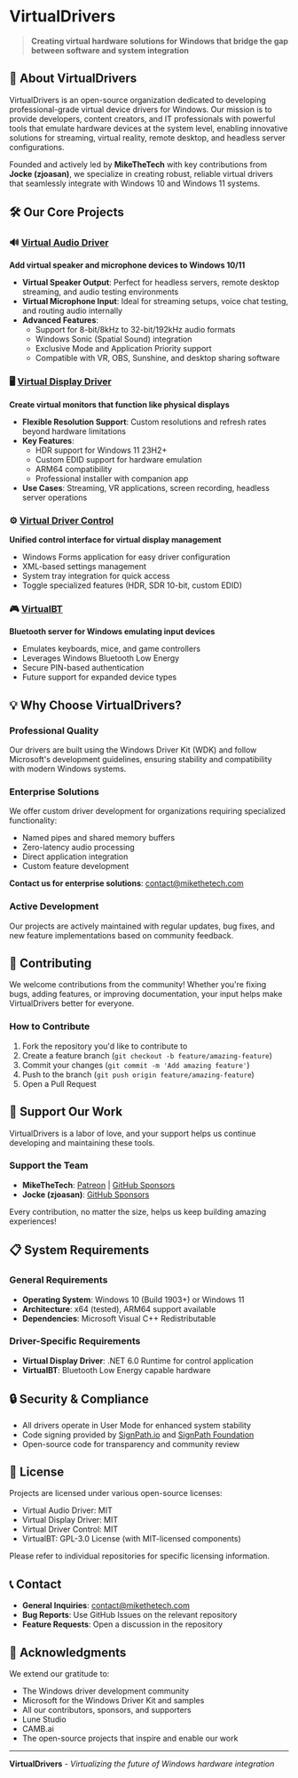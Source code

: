 # VirtualDrivers

> **Creating virtual hardware solutions for Windows that bridge the gap between software and system integration**

## 🚀 About VirtualDrivers

VirtualDrivers is an open-source organization dedicated to developing professional-grade virtual device drivers for Windows. Our mission is to provide developers, content creators, and IT professionals with powerful tools that emulate hardware devices at the system level, enabling innovative solutions for streaming, virtual reality, remote desktop, and headless server configurations.

Founded and actively led by **MikeTheTech** with key contributions from **Jocke (zjoasan)**, we specialize in creating robust, reliable virtual drivers that seamlessly integrate with Windows 10 and Windows 11 systems.

## 🛠️ Our Core Projects

### 🔊 [Virtual Audio Driver](https://github.com/VirtualDrivers/Virtual-Audio-Driver)
**Add virtual speaker and microphone devices to Windows 10/11**

- **Virtual Speaker Output**: Perfect for headless servers, remote desktop streaming, and audio testing environments
- **Virtual Microphone Input**: Ideal for streaming setups, voice chat testing, and routing audio internally
- **Advanced Features**:
  - Support for 8-bit/8kHz to 32-bit/192kHz audio formats
  - Windows Sonic (Spatial Sound) integration
  - Exclusive Mode and Application Priority support
  - Compatible with VR, OBS, Sunshine, and desktop sharing software

### 🖥️ [Virtual Display Driver](https://github.com/VirtualDrivers/Virtual-Display-Driver)
**Create virtual monitors that function like physical displays**

- **Flexible Resolution Support**: Custom resolutions and refresh rates beyond hardware limitations
- **Key Features**:
  - HDR support for Windows 11 23H2+
  - Custom EDID support for hardware emulation
  - ARM64 compatibility
  - Professional installer with companion app
- **Use Cases**: Streaming, VR applications, screen recording, headless server operations

### ⚙️ [Virtual Driver Control](https://github.com/VirtualDrivers/Virtual-Driver-Control)
**Unified control interface for virtual display management**

- Windows Forms application for easy driver configuration
- XML-based settings management
- System tray integration for quick access
- Toggle specialized features (HDR, SDR 10-bit, custom EDID)

### 🎮 [VirtualBT](https://github.com/itsmikethetech/VirtualBT)
**Bluetooth server for Windows emulating input devices**

- Emulates keyboards, mice, and game controllers
- Leverages Windows Bluetooth Low Energy
- Secure PIN-based authentication
- Future support for expanded device types

## 💡 Why Choose VirtualDrivers?

### Professional Quality
Our drivers are built using the Windows Driver Kit (WDK) and follow Microsoft's development guidelines, ensuring stability and compatibility with modern Windows systems.

### Enterprise Solutions
We offer custom driver development for organizations requiring specialized functionality:
- Named pipes and shared memory buffers
- Zero-latency audio processing
- Direct application integration
- Custom feature development

**Contact us for enterprise solutions**: [contact@mikethetech.com](mailto:contact@mikethetech.com)

### Active Development
Our projects are actively maintained with regular updates, bug fixes, and new feature implementations based on community feedback.

## 🤝 Contributing

We welcome contributions from the community! Whether you're fixing bugs, adding features, or improving documentation, your input helps make VirtualDrivers better for everyone.

### How to Contribute
1. Fork the repository you'd like to contribute to
2. Create a feature branch (`git checkout -b feature/amazing-feature`)
3. Commit your changes (`git commit -m 'Add amazing feature'`)
4. Push to the branch (`git push origin feature/amazing-feature`)
5. Open a Pull Request

## 💖 Support Our Work

VirtualDrivers is a labor of love, and your support helps us continue developing and maintaining these tools.

### Support the Team
- **MikeTheTech**: [Patreon](https://www.patreon.com/mikethetech) | [GitHub Sponsors](https://github.com/sponsors/itsmikethetech/)
- **Jocke (zjoasan)**: [GitHub Sponsors](https://github.com/sponsors/zjoasan)

Every contribution, no matter the size, helps us keep building amazing experiences!

## 📋 System Requirements

### General Requirements
- **Operating System**: Windows 10 (Build 1903+) or Windows 11
- **Architecture**: x64 (tested), ARM64 support available
- **Dependencies**: Microsoft Visual C++ Redistributable

### Driver-Specific Requirements
- **Virtual Display Driver**: .NET 6.0 Runtime for control application
- **VirtualBT**: Bluetooth Low Energy capable hardware

## 🔒 Security & Compliance

- All drivers operate in User Mode for enhanced system stability
- Code signing provided by [SignPath.io](https://signpath.io) and [SignPath Foundation](https://signpath.org)
- Open-source code for transparency and community review

## 📄 License

Projects are licensed under various open-source licenses:
- Virtual Audio Driver: MIT
- Virtual Display Driver: MIT
- Virtual Driver Control: MIT
- VirtualBT: GPL-3.0 License (with MIT-licensed components)

Please refer to individual repositories for specific licensing information.

## 📞 Contact

- **General Inquiries**: [contact@mikethetech.com](mailto:contact@mikethetech.com)
- **Bug Reports**: Use GitHub Issues on the relevant repository
- **Feature Requests**: Open a discussion in the repository

## 🌟 Acknowledgments

We extend our gratitude to:
- The Windows driver development community
- Microsoft for the Windows Driver Kit and samples
- All our contributors, sponsors, and supporters
- Lune Studio
- CAMB.ai
- The open-source projects that inspire and enable our work

---

**VirtualDrivers** - *Virtualizing the future of Windows hardware integration*
